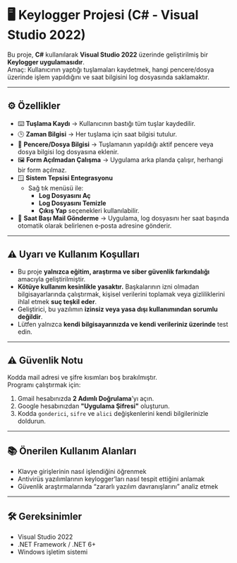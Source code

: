 # 🖥️ Keylogger Projesi (C# - Visual Studio 2022)

Bu proje, **C#** kullanılarak **Visual Studio 2022** üzerinde geliştirilmiş bir **Keylogger uygulamasıdır**.  
Amaç: Kullanıcının yaptığı tuşlamaları kaydetmek, hangi pencere/dosya üzerinde işlem yapıldığını ve saat bilgisini log dosyasında saklamaktır.  

---

## ⚙️ Özellikler

- ⌨️ **Tuşlama Kaydı** → Kullanıcının bastığı tüm tuşlar kaydedilir.  
- 🕒 **Zaman Bilgisi** → Her tuşlama için saat bilgisi tutulur.  
- 📂 **Pencere/Dosya Bilgisi** → Tuşlamanın yapıldığı aktif pencere veya dosya bilgisi log dosyasına eklenir.  
- 🖼️ **Form Açılmadan Çalışma** → Uygulama arka planda çalışır, herhangi bir form açılmaz.  
- 🪟 **Sistem Tepsisi Entegrasyonu**  
  - Sağ tık menüsü ile:  
    - **Log Dosyasını Aç**  
    - **Log Dosyasını Temizle**  
    - **Çıkış Yap** seçenekleri kullanılabilir.  
- 📧 **Saat Başı Mail Gönderme** → Uygulama, log dosyasını her saat başında otomatik olarak belirlenen e‑posta adresine gönderir.   

---

## ⚠️ Uyarı ve Kullanım Koşulları

- Bu proje **yalnızca eğitim, araştırma ve siber güvenlik farkındalığı** amacıyla geliştirilmiştir.  
- **Kötüye kullanım kesinlikle yasaktır.** Başkalarının izni olmadan bilgisayarlarında çalıştırmak, kişisel verilerini toplamak veya gizliliklerini ihlal etmek **suç teşkil eder**.  
- Geliştirici, bu yazılımın **izinsiz veya yasa dışı kullanımından sorumlu değildir**.  
- Lütfen yalnızca **kendi bilgisayarınızda ve kendi verileriniz üzerinde** test edin.
- ---

## ⚠️ Güvenlik Notu

Kodda mail adresi ve şifre kısımları boş bırakılmıştır.  
Programı çalıştırmak için:  
1. Gmail hesabınızda **2 Adımlı Doğrulama**’yı açın.  
2. Google hesabınızdan **"Uygulama Şifresi"** oluşturun.  
3. Kodda `gonderici`, `sifre` ve `alici` değişkenlerini kendi bilgilerinizle doldurun.  

---

## 📚 Önerilen Kullanım Alanları

- Klavye girişlerinin nasıl işlendiğini öğrenmek  
- Antivirüs yazılımlarının keylogger’ları nasıl tespit ettiğini anlamak  
- Güvenlik araştırmalarında “zararlı yazılım davranışlarını” analiz etmek  

---

## 🛠️ Gereksinimler

- Visual Studio 2022  
- .NET Framework / .NET 6+  
- Windows işletim sistemi  


